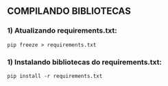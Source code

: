 ## COMPILANDO BIBLIOTECAS

### 1) Atualizando requirements.txt:
```
pip freeze > requirements.txt
```

### 1) Instalando bibliotecas do requirements.txt:
```
pip install -r requirements.txt
```